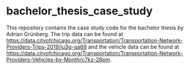# bachelor_thesis_case_study
This repository contains the case study code for the bachelor thesis by Adrian Grünberg. The trip data can be found at https://data.cityofchicago.org/Transportation/Transportation-Network-Providers-Trips-2019/iu3g-qa69 and the vehicle data can be found at https://data.cityofchicago.org/Transportation/Transportation-Network-Providers-Vehicles-by-Month/c7kz-28pm.
